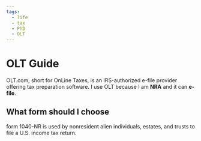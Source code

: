 ```yaml
---
tags:
  - life
  - tax
  - PhD
  - OLT
---
```

# OLT Guide
OLT.com, short for OnLine Taxes, is an IRS-authorized e-file provider offering tax preparation software.
I use OLT because I am **NRA** and it can **e-file**.

## What form should I choose
form 1040-NR is used by nonresident alien individuals, estates, and trusts to file a U.S. income tax return.

